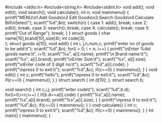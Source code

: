 #include <stdio.h>
#include<string.h>
#include<stdint.h>
void add();
void edit();
void search();
void calculate();
int n;
void mainmenu()
{
  printf("MENU\n1.Add Goods\n2.Edit Goods\n3.Search Goods\n4.Calculate Bill\nSelect");
  scanf("%d",&n);
  switch(n)
  {
    case 1: 
         add();
         break;
    case 2:
         edit();
         break;
    case 3:
         search();
         break;
    case 4:
         calculate();
         break;
    case 5:
         printf("Out of Range");
         break;
  }
}
struct goods
{
  char name[10],brand[10],size[4];
  int code[3];   
};
struct goods a[10];
void add()
{
   int i, j,n,num,c;
   printf("enter no of goods to be add:\t");
   scanf("%d",&n);
    for(i = 0; i < n; i++)
    {
        printf("\nEnter %dst goods name:\t", i+1);
        scanf("%s", a[i].name);
        printf("\n Brand name:\t");
        scanf("%s", a[i].brand);
        printf("\nEnter Size:\t");
        scanf("%s", a[i].size);
        printf("\nEnter code of 3 digit no:\t");
        scanf("%d",a[i].code);
    }
    printf("\npress 0 to exit:\t");
    scanf("%d",&c);
    if(c==0)
    {
      mainmenu();
    }
}
void edit()
{
  int c;
  printf("hello");
  printf("\npress 0 to exit:\t");
    scanf("%d",&c);
    if(c==0)
    {
      mainmenu();
    }
}
struct search
{
  int d[10];
};
struct search b;

void search()
{
  int c,i,j;
  printf("enter code\t");
  scanf("%d",b.d);
  for(i=0;i<n;i++)
  {
    if(b.d==a[i].code)
    {
      printf("%s",a[i].name);
      printf("%s",a[i].brand);
      printf("%s",a[i].size);
    }
  }
  printf("\npress 0 to exit:\t");
    scanf("%d",&c);
    if(c==0)
    {
      mainmenu();
    }
}
void calculate()
{
  int c;
   printf("\npress 0 to exit:\t");
   scanf("%d",&c);
   if(c==0)
   {
    mainmenu();
   }
}
int main()
{
  mainmenu();
 }
